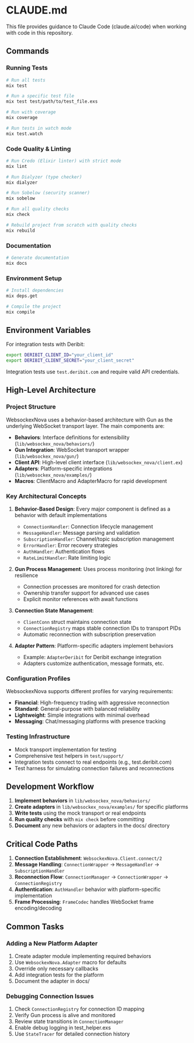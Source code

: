 # CLAUDE.md

This file provides guidance to Claude Code (claude.ai/code) when working with code in this repository.

## Commands

### Running Tests
```bash
# Run all tests
mix test

# Run a specific test file
mix test test/path/to/test_file.exs

# Run with coverage
mix coverage

# Run tests in watch mode
mix test.watch
```

### Code Quality & Linting
```bash
# Run Credo (Elixir linter) with strict mode
mix lint

# Run Dialyzer (type checker)
mix dialyzer

# Run Sobelow (security scanner)
mix sobelow

# Run all quality checks
mix check

# Rebuild project from scratch with quality checks
mix rebuild
```

### Documentation
```bash
# Generate documentation
mix docs
```

### Environment Setup
```bash
# Install dependencies
mix deps.get

# Compile the project
mix compile
```

## Environment Variables

For integration tests with Deribit:
```bash
export DERIBIT_CLIENT_ID="your_client_id"
export DERIBIT_CLIENT_SECRET="your_client_secret"
```

Integration tests use `test.deribit.com` and require valid API credentials.

## High-Level Architecture

### Project Structure
WebsockexNova uses a behavior-based architecture with Gun as the underlying WebSocket transport layer. The main components are:

- **Behaviors**: Interface definitions for extensibility (`lib/websockex_nova/behaviors/`)
- **Gun Integration**: WebSocket transport wrapper (`lib/websockex_nova/gun/`)
- **Client API**: High-level client interface (`lib/websockex_nova/client.ex`)
- **Adapters**: Platform-specific integrations (`lib/websockex_nova/examples/`)
- **Macros**: ClientMacro and AdapterMacro for rapid development

### Key Architectural Concepts

1. **Behavior-Based Design**: Every major component is defined as a behavior with default implementations
   - `ConnectionHandler`: Connection lifecycle management
   - `MessageHandler`: Message parsing and validation
   - `SubscriptionHandler`: Channel/topic subscription management
   - `ErrorHandler`: Error recovery strategies
   - `AuthHandler`: Authentication flows
   - `RateLimitHandler`: Rate limiting logic

2. **Gun Process Management**: Uses process monitoring (not linking) for resilience
   - Connection processes are monitored for crash detection
   - Ownership transfer support for advanced use cases
   - Explicit monitor references with await functions

3. **Connection State Management**: 
   - `ClientConn` struct maintains connection state
   - `ConnectionRegistry` maps stable connection IDs to transport PIDs
   - Automatic reconnection with subscription preservation

4. **Adapter Pattern**: Platform-specific adapters implement behaviors
   - Example: `AdapterDeribit` for Deribit exchange integration
   - Adapters customize authentication, message formats, etc.

### Configuration Profiles
WebsockexNova supports different profiles for varying requirements:
- **Financial**: High-frequency trading with aggressive reconnection
- **Standard**: General-purpose with balanced reliability
- **Lightweight**: Simple integrations with minimal overhead
- **Messaging**: Chat/messaging platforms with presence tracking

### Testing Infrastructure
- Mock transport implementation for testing
- Comprehensive test helpers in `test/support/`
- Integration tests connect to real endpoints (e.g., test.deribit.com)
- Test harness for simulating connection failures and reconnections

## Development Workflow

1. **Implement behaviors** in `lib/websockex_nova/behaviors/`
2. **Create adapters** in `lib/websockex_nova/examples/` for specific platforms
3. **Write tests** using the mock transport or real endpoints
4. **Run quality checks** with `mix check` before committing
5. **Document** any new behaviors or adapters in the docs/ directory

## Critical Code Paths

1. **Connection Establishment**: `WebsockexNova.Client.connect/2`
2. **Message Handling**: `ConnectionWrapper` → `MessageHandler` → `SubscriptionHandler`
3. **Reconnection Flow**: `ConnectionManager` → `ConnectionWrapper` → `ConnectionRegistry`
4. **Authentication**: `AuthHandler` behavior with platform-specific implementation
5. **Frame Processing**: `FrameCodec` handles WebSocket frame encoding/decoding

## Common Tasks

### Adding a New Platform Adapter
1. Create adapter module implementing required behaviors
2. Use `WebsockexNova.Adapter` macro for defaults
3. Override only necessary callbacks
4. Add integration tests for the platform
5. Document the adapter in docs/

### Debugging Connection Issues
1. Check `ConnectionRegistry` for connection ID mapping
2. Verify Gun process is alive and monitored
3. Review state transitions in `ConnectionManager`
4. Enable debug logging in test_helper.exs
5. Use `StateTracer` for detailed connection history